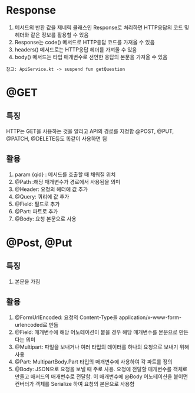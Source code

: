 # Response<T>
1. 메서드의 반환 값을 제네릭 클래스인 Response<T>로 처리하면 HTTP응답의 코드 및 헤더와 같은 정보를 활용할 수 있음
2. Response는 code() 메서드로 HTTP응답 코드를 가져올 수 있음
3. headers() 메서드로는 HTTP응답 헤더를 가져올 수 있음
4. body() 메서드는 타입<T> 매개변수로 선언한 응답의 본문을 가져올 수 있음

```
참고: ApiService.kt -> suspend fun getQuestion
```

# @GET
## 특징
HTTP는 GET을 사용하는 것을 알리고 API의 경로를 지정함
@POST, @PUT, @PATCH, @DELETE등도 똑같이 사용하면 됨

## 활용
1. param {qid} : 메서드를 호출할 때 채워질 위치 
2. @Path :해당 매개변수가 경로에서 사용됨을 의미 
3. @Header: 요청의 헤더에 값 추가 
4. @Query: 쿼리에 값 추가 
5. @Field: 필드로 추가 
6. @Part: 파트로 추가 
7. @Body: 요청 본문으로 사용

# @Post, @Put
## 특징
1. 본문을 가짐
## 활용
1. @FormUrlEncoded: 요청의 Content-Type을 application/x-www-form-urlencoded로 만듦
2. @Field: 매개변수에 해당 어노테이션이 붙을 경우 해당 매개변수를 본문으로 만든다는 의미
3. @Multipart: 파일을 보내거나 여러 타입의 데이터를 하나의 요청으로 보내기 위해 사용
4. @Part: MultipartBody.Part 타입의 매개변수에 사용하여 각 파트를 정의
5. @Body: JSON으로 요청을 보낼 때 주로 사용. 요청에 전달할 매개변수를 객체로 만들고 매서드의 매개변수로 전달함. 이 매개변수에 @Body 어노테이션을 붙이면 컨버터가 객체를 Serialize 하여 요청의 본문으로 사용함